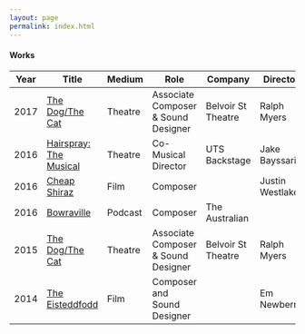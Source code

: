```yaml
---
layout: page
permalink: index.html
---
```


#### Works

| Year | Title                                                          | Medium  | Role                                | Company            | Director        |
| ---  | ---                                                            | ---     | ---                                 | ---                | ---             |
| 2017 | [The Dog/The Cat](http://rileymccullagh.com/Cat-Dog/)          | Theatre | Associate Composer & Sound Designer | Belvoir St Theatre | Ralph Myers     |
| 2016 | [Hairspray: The Musical](http://rileymccullagh.com/Hairspray/) | Theatre | Co-Musical Director                 | UTS Backstage      | Jake Bayssari   |
| 2016 | [Cheap Shiraz](http://rileymccullagh.com/Cheap-Shiraz/)        | Film    | Composer                            |                    | Justin Westlake |
| 2016 | [Bowraville](http://rileymccullagh.com/Bowraville/)            | Podcast | Composer                            | The Australian     |                 |
| 2015 | [The Dog/The Cat](http://rileymccullagh.com/Cat-Dog/)          | Theatre | Associate Composer & Sound Designer | Belvoir St Theatre | Ralph Myers     |
| 2014 | [The Eisteddfodd](https://vimeo.com/124471791)                 | Film    | Composer and Sound Designer         |                    | Em Newberry     |
